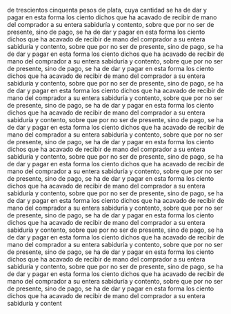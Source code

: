 de trescientos cinquenta pesos de plata, cuya cantidad se ha de dar y pagar en esta forma los ciento dichos que ha acavado de recibir de mano del comprador a su entera sabiduría y contento, sobre que por no ser de presente, sino de pago, se ha de dar y pagar en esta forma los ciento dichos que ha acavado de recibir de mano del comprador a su entera sabiduría y contento, sobre que por no ser de presente, sino de pago, se ha de dar y pagar en esta forma los ciento dichos que ha acavado de recibir de mano del comprador a su entera sabiduría y contento, sobre que por no ser de presente, sino de pago, se ha de dar y pagar en esta forma los ciento dichos que ha acavado de recibir de mano del comprador a su entera sabiduría y contento, sobre que por no ser de presente, sino de pago, se ha de dar y pagar en esta forma los ciento dichos que ha acavado de recibir de mano del comprador a su entera sabiduría y contento, sobre que por no ser de presente, sino de pago, se ha de dar y pagar en esta forma los ciento dichos que ha acavado de recibir de mano del comprador a su entera sabiduría y contento, sobre que por no ser de presente, sino de pago, se ha de dar y pagar en esta forma los ciento dichos que ha acavado de recibir de mano del comprador a su entera sabiduría y contento, sobre que por no ser de presente, sino de pago, se ha de dar y pagar en esta forma los ciento dichos que ha acavado de recibir de mano del comprador a su entera sabiduría y contento, sobre que por no ser de presente, sino de pago, se ha de dar y pagar en esta forma los ciento dichos que ha acavado de recibir de mano del comprador a su entera sabiduría y contento, sobre que por no ser de presente, sino de pago, se ha de dar y pagar en esta forma los ciento dichos que ha acavado de recibir de mano del comprador a su entera sabiduría y contento, sobre que por no ser de presente, sino de pago, se ha de dar y pagar en esta forma los ciento dichos que ha acavado de recibir de mano del comprador a su entera sabiduría y contento, sobre que por no ser de presente, sino de pago, se ha de dar y pagar en esta forma los ciento dichos que ha acavado de recibir de mano del comprador a su entera sabiduría y contento, sobre que por no ser de presente, sino de pago, se ha de dar y pagar en esta forma los ciento dichos que ha acavado de recibir de mano del comprador a su entera sabiduría y contento, sobre que por no ser de presente, sino de pago, se ha de dar y pagar en esta forma los ciento dichos que ha acavado de recibir de mano del comprador a su entera sabiduría y contento, sobre que por no ser de presente, sino de pago, se ha de dar y pagar en esta forma los ciento dichos que ha acavado de recibir de mano del comprador a su entera sabiduría y contento, sobre que por no ser de presente, sino de pago, se ha de dar y pagar en esta forma los ciento dichos que ha acavado de recibir de mano del comprador a su entera sabiduría y content